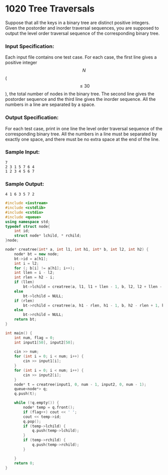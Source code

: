 # 1020 Tree Traversals
Suppose that all the keys in a binary tree are distinct positive integers. Given the postorder and inorder traversal sequences, you are supposed to output the level order traversal sequence of the corresponding binary tree.

### Input Specification:

Each input file contains one test case. For each case, the first line gives a positive integer $$N$$ ($$\le 30$$), the total number of nodes in the binary tree. The second line gives the postorder sequence and the third line gives the inorder sequence. All the numbers in a line are separated by a space.

### Output Specification:

For each test case, print in one line the level order traversal sequence of the corresponding binary tree. All the numbers in a line must be separated by exactly one space, and there must be no extra space at the end of the line.

### Sample Input:
```in
7
2 3 1 5 7 6 4
1 2 3 4 5 6 7
```

### Sample Output:
```out
4 1 6 3 5 7 2
```

```cpp
#include <iostream>
#include <cstdlib>
#include <cstdio>
#include <queue>
using namespace std;
typedef struct node{
	int id;
	struct node* lchild, * rchild;
}node;

node* creatree(int* a, int l1, int h1, int* b, int l2, int h2) {
	node* bt = new node;
	bt->id = a[h1];
	int i = l2;
	for (; b[i] != a[h1]; i++);
	int llen = i - l2;
	int rlen = h2 - i;
	if (llen)
		bt->lchild = creatree(a, l1, l1 + llen - 1, b, l2, l2 + llen - 1);
	else
		bt->lchild = NULL;
	if (rlen)
		bt->rchild = creatree(a, h1 - rlen, h1 - 1, b, h2 - rlen + 1, h2);
	else
		bt->rchild = NULL;
	return bt;
}

int main() {
	int num, flag = 0;
	int input1[50], input2[50];
	
	cin >> num;
	for (int i = 0; i < num; i++) {
		cin >> input1[i];
	}
	for (int i = 0; i < num; i++) {
		cin >> input2[i];
	}
	node* t = creatree(input1, 0, num - 1, input2, 0, num - 1);
	queue<node*> q;
	q.push(t);

	while (!q.empty()) {
		node* temp = q.front();
		if (flag++) cout << ' ';
		cout << temp->id;
		q.pop();
		if (temp->lchild) {
			q.push(temp->lchild);
		}
		if (temp->rchild) {
			q.push(temp->rchild);
		}

	}
	return 0;
}


```